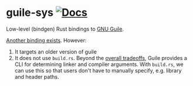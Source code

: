 # guile-sys [![Docs](https://docs.rs/guile-sys-2/badge.svg)](https://docs.rs/guile-sys-2)

Low-level (bindgen) Rust bindings to [GNU Guile](https://www.gnu.org/software/guile/). 

[Another binding exists](https://github.com/shymega/guile-rs/tree/master/guile-sys). However:

1) It targets an older version of guile
2) It does not use `build.rs`. Beyond the [overall tradeoffs](https://rust-lang.github.io/rust-bindgen/library-usage.html), Guile provides a CLI for determining linker and compiler arguments. With `build.rs`, we can use this so that users don't have to manually specify, e.g. library and header paths.

